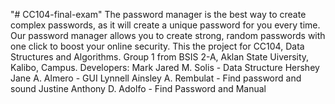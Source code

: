 "# CC104-final-exam" 
The password manager is the best way to create complex passwords, as it will create a unique password for you every time. Our password manager allows you to create strong, random passwords with one click to boost your online security.
This the project for CC104, Data Structures and Algorithms. Group 1 from BSIS 2-A, Aklan State Uiversity, Kalibo, Campus.
Developers:
Mark Jared M. Solis - Data Structure
Hershey Jane A. Almero - GUI
Lynnell Ainsley A. Rembulat - Find password and sound
Justine Anthony D. Adolfo - Find Password and Manual
